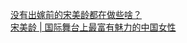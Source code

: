   
[没有出嫁前的宋美龄都在做些啥？](http://www.dianyue.me/archives/262/koj9cf20w0565m9g/)  
[宋美龄 | 国际舞台上最富有魅力的中国女性](http://www.dianyue.me/archives/562/6yptv1plg9v83344/)